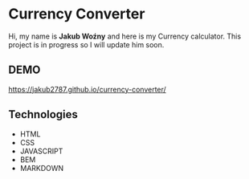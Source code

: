 # Currency Converter
Hi, my name is **Jakub Woźny** and here is my Currency calculator. This project is in progress so I will update him soon.
## DEMO ##
https://jakub2787.github.io/currency-converter/
## Technologies ##
- HTML
- CSS
- JAVASCRIPT
- BEM
- MARKDOWN
